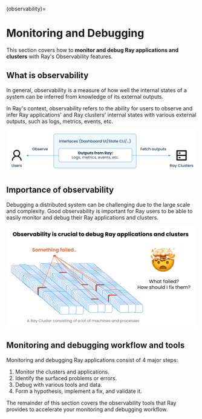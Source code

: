 (observability)=

# Monitoring and Debugging

This section covers how to **monitor and debug Ray applications and clusters** with Ray's Observability features.


## What is observability
In general, observability is a measure of how well the internal states of a system can be inferred from knowledge of its external outputs.

In Ray's context, observability refers to the ability for users to observe and infer Ray applications' and Ray clusters' internal states with various external outputs, such as logs, metrics, events, etc.

![what is ray's observability](./images/what-is-ray-observability.png)


## Importance of observability
Debugging a distributed system can be challenging due to the large scale and complexity. Good observability is important for Ray users to be able to easily monitor and debug their Ray applications and clusters.

![Importance of observability](./images/importance-of-observability.png)


## Monitoring and debugging workflow and tools

Monitoring and debugging Ray applications consist of 4 major steps:
1. Monitor the clusters and applications.
2. Identify the surfaced problems or errors.
3. Debug with various tools and data.
4. Form a hypothesis, implement a fix, and validate it.

The remainder of this section covers the observability tools that Ray provides to accelerate your monitoring and debugging workflow.

